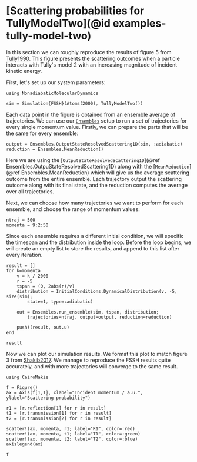 # [Scattering probabilities for TullyModelTwo](@id examples-tully-model-two)

In this section we can roughly reproduce the results of figure 5 from [Tully1990](@cite).
This figure presents the scattering outcomes when a particle interacts with Tully's model 2
with an increasing magnitude of incident kinetic energy.

First, let's set up our system parameters:
```@example tullymodeltwo
using NonadiabaticMolecularDynamics

sim = Simulation{FSSH}(Atoms(2000), TullyModelTwo())
```

Each data point in the figure is obtained from an ensemble average of trajectories.
We can use our [`Ensembles`](@ref) setup to run a set of trajectories for every single
momentum value.
Firstly, we can prepare the parts that will be the same for every ensemble:
```@example tullymodeltwo
output = Ensembles.OutputStateResolvedScattering1D(sim, :adiabatic)
reduction = Ensembles.MeanReduction()
```
Here we are using the
[`OutputStateResolvedScattering1D`](@ref Ensembles.OutpuStateResolvedScattering1D)
along with the [`MeanReduction`](@ref Ensembles.MeanReduction) which will give us
the average scattering outcome from the entire ensemble.
Each trajectory output the scattering outcome along with its final state, and the reduction
computes the average over all trajectories.

Next, we can choose how many trajectories we want to perform for each ensemble, and
choose the range of momentum values:
```@example tullymodeltwo
ntraj = 500
momenta = 9:2:50
```

Since each ensemble requires a different initial condition, we will specific the timespan
and the distribution inside the loop.
Before the loop begins, we will create an empty list to store the results, and append
to this list after every iteration.
```@example tullymodeltwo
result = []
for k=momenta
    v = k / 2000
    r = -5
    tspan = (0, 2abs(r)/v)
    distribution = InitialConditions.DynamicalDistribution(v, -5, size(sim);
        state=1, type=:adiabatic)

    out = Ensembles.run_ensemble(sim, tspan, distribution;
        trajectories=ntraj, output=output, reduction=reduction)

    push!(result, out.u)
end

result
```

Now we can plot our simulation results. We format this plot to match figure 3 from
[Shakib2017](@cite). We manage to reproduce the FSSH results quite accurately, and with more
trajectories will converge to the same result.

```@example tullymodeltwo
using CairoMakie

f = Figure()
ax = Axis(f[1,1], xlabel="Incident momentum / a.u.", ylabel="Scattering probability")

r1 = [r.reflection[1] for r in result]
t1 = [r.transmission[1] for r in result]
t2 = [r.transmission[2] for r in result]

scatter!(ax, momenta, r1; label="R1", color=:red)
scatter!(ax, momenta, t1; label="T1", color=:green)
scatter!(ax, momenta, t2; label="T2", color=:blue)
axislegend(ax)

f
